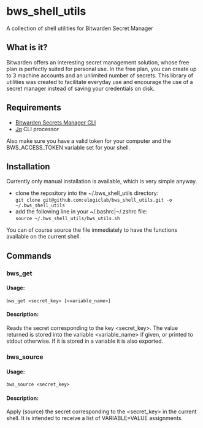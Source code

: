 # bws_shell_utils
A collection of shell utilities for Bitwarden Secret Manager

## What is it?
Bitwarden offers an interesting secret management solution, whose free plan is perfectly suited for personal use. In the free plan, you can create up to 3 machine accounts and an unlimited number of secrets.
This library of utilities was created to facilitate everyday use and encourage the use of a secret manager instead of saving your credentials on disk.


## Requirements

* [Bitwarden Secrets Manager CLI](https://github.com/bitwarden/sdk/releases)
* [Jq](https://jqlang.github.io/jq/) CLI processor

Also make sure you have a valid token for your computer and the BWS_ACCESS_TOKEN variable set for your shell. 

## Installation
Currently only manual installation is available, which is very simple anyway.
* clone the repository into the ~/.bws_shell_utils directory:   
`git clone git@github.com:elogiclab/bws_shell_utils.git -o ~/.bws_shell_utils`
* add the following line in your ~/.bashrc|~/.zshrc file:   
`source ~/.bws_shell_utils/bws_utils.sh`

You can of course source the file immediately to have the functions available on the current shell.

## Commands
### bws_get
#### Usage:
```
bws_get <secret_key> [<variable_name>]
```
#### Description:
Reads the secret corresponding to the key <secret_key>. The value returned is stored into the variable <variable_name> if given, or printed to stdout otherwise. If it is stored in a variable it is also exported.

### bws_source
#### Usage:
```
bws_source <secret_key>
```
#### Description:
Apply (source) the secret corresponding to the <secret_key> in the current shell. It is intended to receive a list of VARIABLE=VALUE assignments.